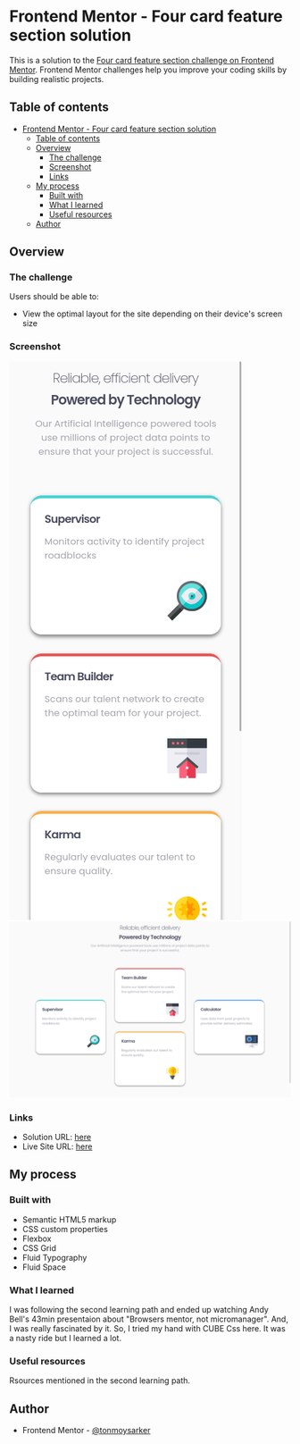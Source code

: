 # Frontend Mentor - Four card feature section solution

This is a solution to the [Four card feature section challenge on Frontend Mentor](https://www.frontendmentor.io/challenges/four-card-feature-section-weK1eFYK). Frontend Mentor challenges help you improve your coding skills by building realistic projects.

## Table of contents

- [Frontend Mentor - Four card feature section solution](#frontend-mentor---four-card-feature-section-solution)
  - [Table of contents](#table-of-contents)
  - [Overview](#overview)
    - [The challenge](#the-challenge)
    - [Screenshot](#screenshot)
    - [Links](#links)
  - [My process](#my-process)
    - [Built with](#built-with)
    - [What I learned](#what-i-learned)
    - [Useful resources](#useful-resources)
  - [Author](#author)

## Overview

### The challenge

Users should be able to:

- View the optimal layout for the site depending on their device's screen size

### Screenshot

![](ss-1.png)
![](ss-2.png)

### Links

- Solution URL: [here](https://github.com/tonmoysarker/fm-four-card-feature-section)
- Live Site URL: [here](https://tonmoysarker.github.io/fm-four-card-feature-section/)

## My process

### Built with

- Semantic HTML5 markup
- CSS custom properties
- Flexbox
- CSS Grid
- Fluid Typography
- Fluid Space

### What I learned

I was following the second learning path and ended up watching Andy Bell's 43min presentaion about "Browsers mentor, not micromanager". And, I was really fascinated by it. So, I tried my hand with CUBE Css here. It was a nasty ride but I learned a lot.

### Useful resources

Rsources mentioned in the second learning path.

## Author

- Frontend Mentor - [@tonmoysarker](https://www.frontendmentor.io/profile/tonmoysarker)
